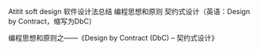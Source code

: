 Atitit soft design 软件设计法总结 编程思想和原则
契约式设计（英语：Design by Contract，缩写为DbC）

编程思想和原则之——《Design by Contract (DbC) – 契约式设计》

